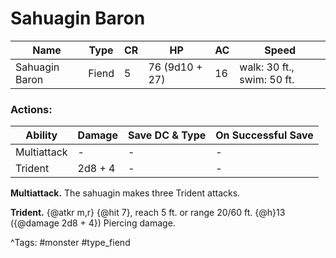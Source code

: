 # Sahuagin Baron

| Name | Type | CR | HP | AC | Speed |
|------|------|----|----|----|-------|
| Sahuagin Baron | Fiend | 5 | 76 (9d10 + 27) | 16 | walk: 30 ft., swim: 50 ft. |

### Actions:

| Ability | Damage | Save DC & Type | On Successful Save |
|---------|--------|----------------|--------------------|
| Multiattack | - | - | - |
| Trident | 2d8 + 4 | - | - |


**Multiattack.** The sahuagin makes three Trident attacks.

**Trident.** {@atkr m,r} {@hit 7}, reach 5 ft. or range 20/60 ft. {@h}13 ({@damage 2d8 + 4}) Piercing damage.

^Tags: #monster #type_fiend
